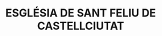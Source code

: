 ---
layout: test
title:  "ESGLÉSIA DE SANT FELIU DE CASTELLCIUTAT"
coordinates:
  - group1:
    - [1.443362754295719, 42.355233185508304]
    - [1.443538358165438, 42.355189569801972]
    - [1.443524191991941, 42.355159545131485]
    - [1.443598338354979, 42.355141150434726]
    - [1.443529504695834, 42.3550012764819]
    - [1.443335540109441, 42.355048085035989]
    - [1.443341297061378, 42.355059845801378]
    - [1.443284553607767, 42.35507399138919]
    - [1.443297513568169, 42.355101600606076]
    - [1.443241046093343, 42.355115958537574]
    - [1.443294951993571, 42.355222459737028]
    - [1.443351552418367, 42.355208416511317]
    - [1.443362754295719, 42.355233185508304]
---